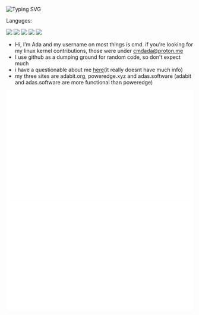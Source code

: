 ![Typing SVG](https://readme-typing-svg.demolab.com/?lines=Professional+Nerd;Bad+at+explaining+stuff)

Languges:
<p>
  <img src="https://img.shields.io/badge/Python-3776AB?style=for-the-badge&logo=python&logoColor=white" />
  <img src="https://img.shields.io/badge/JavaScript-D92E8A?style=for-the-badge&logo=javascript&logoColor=white" />
  <img src="https://img.shields.io/badge/HTML5-E34F26?style=for-the-badge&logo=html5&logoColor=white" />
  <img src="https://img.shields.io/badge/CSS3-0084ff?style=for-the-badge&logo=css3&logoColor=white" />
  <img src="https://img.shields.io/badge/C-0084ff?style=for-the-badge&logo=c&logoColor=white" />
</p>

- Hi, I’m Ada and my username on most things is cmd. if you're looking for my linux kernel contributions, those were under cmdada@proton.me
- I use github as a dumping ground for random code, so don't expect much
- i have a questionable about me [here](http://about.poweredge.xyz/)(it really doesnt have much info)
- my three sites are adabit.org, poweredge.xyz and adas.software (adabit and adas.software are more functional than poweredge)

![](https://raw.githubusercontent.com/cmdada/test/master/generated/overview.svg#gh-dark-mode-only)
![](https://raw.githubusercontent.com/cmdada/test/master/generated/overview.svg#gh-light-mode-only)


<!---
--->
